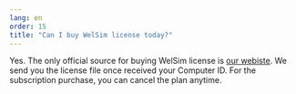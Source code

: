 ```yaml
---
lang: en
order: 15
title: "Can I buy WelSim license today?"
---
```


Yes. The only official source for buying WelSim license is [our webiste](https://welsim.com/pricing). We send you the license file once received your Computer ID. For the subscription purchase, you can cancel the plan anytime. 